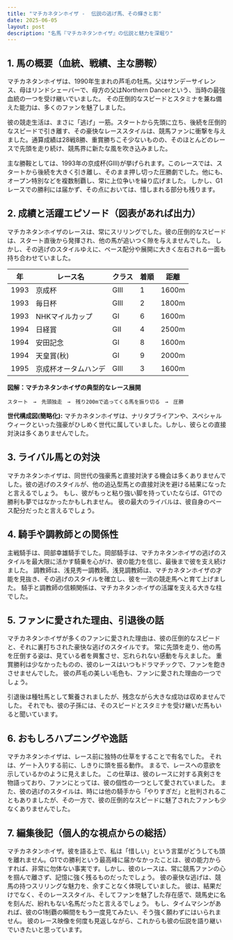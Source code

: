 ```yaml
---
title: "マチカネタンホイザ -  伝説の逃げ馬、その輝きと影"
date: 2025-06-05
layout: post
description: "名馬『マチカネタンホイザ』の伝説と魅力を深堀り"
---
```


## 1. 馬の概要（血統、戦績、主な勝鞍）

マチカネタンホイザは、1990年生まれの芦毛の牡馬。父はサンデーサイレンス、母はリンドシェーバーで、母方の父はNorthern Dancerという、当時の最強血統の一つを受け継いでいました。  その圧倒的なスピードとスタミナを兼ね備えた能力は、多くのファンを魅了しました。

彼の競走生活は、まさに「逃げ」一筋。スタートから先頭に立ち、後続を圧倒的なスピードで引き離す、その豪快なレーススタイルは、競馬ファンに衝撃を与えました。通算成績は28戦8勝、重賞勝ちこそ少ないものの、そのほとんどのレースで先頭を走り続け、競馬界に新たな風を吹き込みました。

主な勝鞍としては、1993年の京成杯(GIII)が挙げられます。このレースでは、スタートから後続を大きく引き離し、そのまま押し切った圧勝劇でした。他にも、オープン特別などを複数制覇し、常に上位争いを繰り広げました。  しかし、G1レースでの勝利には届かず、その点においては、惜しまれる部分も残ります。


## 2. 成績と活躍エピソード（図表があれば出力）

マチカネタンホイザのレースは、常にスリリングでした。彼の圧倒的なスピードは、スタート直後から発揮され、他の馬が追いつく隙を与えませんでした。  しかし、その逃げのスタイルゆえに、ペース配分や展開に大きく左右される一面も持ち合わせていました。

| 年 | レース名             | クラス | 着順 | 距離 |
|---|----------------------|-------|------|------|
| 1993 | 京成杯               | GIII  | 1    | 1600m|
| 1993 | 毎日杯               | GIII  | 2    | 1800m|
| 1993 | NHKマイルカップ       | GI    | 6    | 1600m|
| 1994 | 日経賞               | GII   | 4    | 2500m|
| 1994 | 安田記念             | GI    | 8    | 1600m|
| 1994 | 天皇賞(秋)           | GI    | 9    | 2000m|
| 1995 | 京成杯オータムハンデ | GIII  | 3    | 1600m|


**図解：マチカネタンホイザの典型的なレース展開**

```
スタート　→　先頭独走　→　残り200mで追ってくる馬を振り切る　→　圧勝
```

**世代構成図(簡略化):**  マチカネタンホイザは、ナリタブライアンや、スペシャルウィークといった強豪がひしめく世代に属していました。しかし、彼らとの直接対決は多くありませんでした。


## 3. ライバル馬との対決

マチカネタンホイザは、同世代の強豪馬と直接対決する機会は多くありませんでした。彼の逃げのスタイルが、他の追込型馬との直接対決を避ける結果になったと言えるでしょう。  もし、彼がもっと粘り強い脚を持っていたならば、G1での勝利も夢ではなかったかもしれません。  彼の最大のライバルは、彼自身のペース配分だったと言えるでしょう。


## 4. 騎手や調教師との関係性

主戦騎手は、岡部幸雄騎手でした。岡部騎手は、マチカネタンホイザの逃げのスタイルを最大限に活かす騎乗を心がけ、彼の能力を信じ、最後まで彼を支え続けました。  調教師は、浅見秀一調教師。浅見調教師は、マチカネタンホイザの才能を見抜き、その逃げのスタイルを確立し、彼を一流の競走馬へと育て上げました。 騎手と調教師の信頼関係は、マチカネタンホイザの活躍を支える大きな柱でした。


## 5. ファンに愛された理由、引退後の話

マチカネタンホイザが多くのファンに愛された理由は、彼の圧倒的なスピードと、それに裏打ちされた豪快な逃げのスタイルです。  常に先頭を走り、他の馬を圧倒する姿は、見ている者を興奮させ、忘れられない感動を与えました。  重賞勝利は少なかったものの、彼のレースはいつもドラマチックで、ファンを飽きさせませんでした。  彼の芦毛の美しい毛色も、ファンに愛された理由の一つでしょう。

引退後は種牡馬として繋養されましたが、残念ながら大きな成功は収めませんでした。  それでも、彼の子孫には、そのスピードとスタミナを受け継いだ馬もいると聞いています。


## 6. おもしろハプニングや逸話

マチカネタンホイザは、レース前に独特の仕草をすることで有名でした。  それは、ゲート入りする前に、しきりに頭を振る動作。  まるで、レースへの意欲を示しているかのように見えました。  この仕草は、彼のレースに対する真剣さを物語っており、ファンにとっては、彼の個性の一つとして愛されていました。  また、彼の逃げのスタイルは、時には他の騎手から「やりすぎだ」と批判されることもありましたが、その一方で、彼の圧倒的なスピードに魅了されたファンも少なくありませんでした。


## 7. 編集後記（個人的な視点からの総括）

マチカネタンホイザ。彼を語る上で、私は「惜しい」という言葉がどうしても頭を離れません。G1での勝利という最高峰に届かなかったことは、彼の能力からすれば、非常に勿体ない事実です。しかし、彼のレースは、常に競馬ファンの心を掴んで離さず、記憶に強く残るものだったでしょう。  彼の豪快な逃げは、競馬の持つスリリングな魅力を、余すことなく体現していました。  彼は、結果だけでなく、そのレーススタイル、そしてファンを魅了した存在感で、競馬史に名を刻んだ、紛れもない名馬だったと言えるでしょう。  もし、タイムマシンがあれば、彼のG1制覇の瞬間をもう一度見てみたい、そう強く願わずにはいられません。  彼のレース映像を何度も見返しながら、これからも彼の伝説を語り継いでいきたいと思っています。
